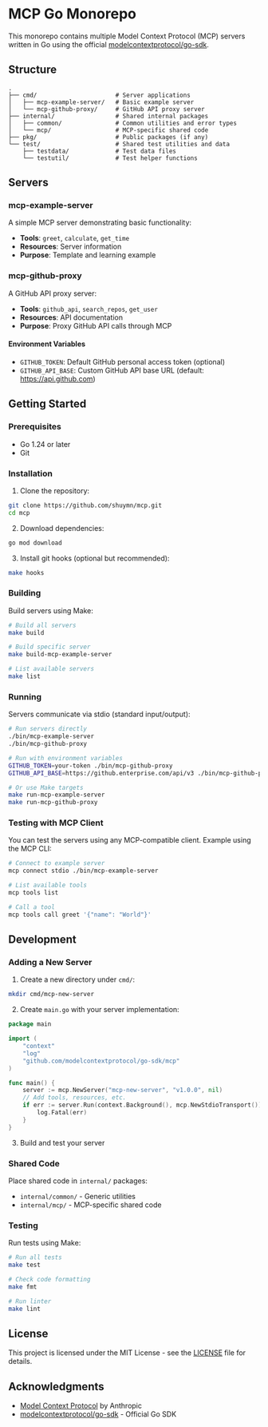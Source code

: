 # MCP Go Monorepo

This monorepo contains multiple Model Context Protocol (MCP) servers written in
Go using the official
[modelcontextprotocol/go-sdk](https://github.com/modelcontextprotocol/go-sdk).

## Structure

```
.
├── cmd/                      # Server applications
│   ├── mcp-example-server/   # Basic example server
│   └── mcp-github-proxy/     # GitHub API proxy server
├── internal/                 # Shared internal packages
│   ├── common/               # Common utilities and error types
│   └── mcp/                  # MCP-specific shared code
├── pkg/                      # Public packages (if any)
└── test/                     # Shared test utilities and data
    ├── testdata/             # Test data files
    └── testutil/             # Test helper functions
```

## Servers

### mcp-example-server

A simple MCP server demonstrating basic functionality:

- **Tools**: `greet`, `calculate`, `get_time`
- **Resources**: Server information
- **Purpose**: Template and learning example

### mcp-github-proxy

A GitHub API proxy server:

- **Tools**: `github_api`, `search_repos`, `get_user`
- **Resources**: API documentation
- **Purpose**: Proxy GitHub API calls through MCP

#### Environment Variables

- `GITHUB_TOKEN`: Default GitHub personal access token (optional)
- `GITHUB_API_BASE`: Custom GitHub API base URL (default:
  https://api.github.com)

## Getting Started

### Prerequisites

- Go 1.24 or later
- Git

### Installation

1. Clone the repository:

```bash
git clone https://github.com/shuymn/mcp.git
cd mcp
```

2. Download dependencies:

```bash
go mod download
```

3. Install git hooks (optional but recommended):

```bash
make hooks
```

### Building

Build servers using Make:

```bash
# Build all servers
make build

# Build specific server
make build-mcp-example-server

# List available servers
make list
```

### Running

Servers communicate via stdio (standard input/output):

```bash
# Run servers directly
./bin/mcp-example-server
./bin/mcp-github-proxy

# Run with environment variables
GITHUB_TOKEN=your-token ./bin/mcp-github-proxy
GITHUB_API_BASE=https://github.enterprise.com/api/v3 ./bin/mcp-github-proxy

# Or use Make targets
make run-mcp-example-server
make run-mcp-github-proxy
```

### Testing with MCP Client

You can test the servers using any MCP-compatible client. Example using the MCP
CLI:

```bash
# Connect to example server
mcp connect stdio ./bin/mcp-example-server

# List available tools
mcp tools list

# Call a tool
mcp tools call greet '{"name": "World"}'
```

## Development

### Adding a New Server

1. Create a new directory under `cmd/`:

```bash
mkdir cmd/mcp-new-server
```

2. Create `main.go` with your server implementation:

```go
package main

import (
    "context"
    "log"
    "github.com/modelcontextprotocol/go-sdk/mcp"
)

func main() {
    server := mcp.NewServer("mcp-new-server", "v1.0.0", nil)
    // Add tools, resources, etc.
    if err := server.Run(context.Background(), mcp.NewStdioTransport()); err != nil {
        log.Fatal(err)
    }
}
```

3. Build and test your server

### Shared Code

Place shared code in `internal/` packages:

- `internal/common/` - Generic utilities
- `internal/mcp/` - MCP-specific shared code

### Testing

Run tests using Make:

```bash
# Run all tests
make test

# Check code formatting
make fmt

# Run linter
make lint
```

## License

This project is licensed under the MIT License - see the [LICENSE](LICENSE) file
for details.

## Acknowledgments

- [Model Context Protocol](https://modelcontextprotocol.io/) by Anthropic
- [modelcontextprotocol/go-sdk](https://github.com/modelcontextprotocol/go-sdk) -
  Official Go SDK
